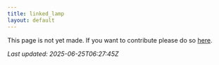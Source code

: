 ```yaml
---
title: linked_lamp
layout: default
---
```


This page is not yet made. If you want to contribute please do so [here](https://github.com/CrazyH2/Bigstone/blob/wiki/components/linked_lamp.md).

_Last updated: 2025-06-25T06:27:45Z_
